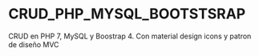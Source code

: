 # CRUD_PHP_MYSQL_BOOTSTSRAP
CRUD en PHP 7, MySQL y Boostrap 4. Con material design icons y patron de diseño MVC
